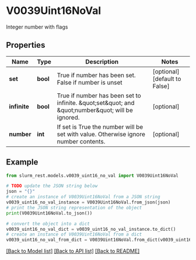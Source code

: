 # V0039Uint16NoVal

Integer number with flags

## Properties

Name | Type | Description | Notes
------------ | ------------- | ------------- | -------------
**set** | **bool** | True if number has been set. False if number is unset | [optional] [default to False]
**infinite** | **bool** | True if number has been set to infinite. \&quot;set\&quot; and \&quot;number\&quot; will be ignored. | [optional] 
**number** | **int** | If set is True the number will be set with value. Otherwise ignore number contents. | [optional] 

## Example

```python
from slurm_rest.models.v0039_uint16_no_val import V0039Uint16NoVal

# TODO update the JSON string below
json = "{}"
# create an instance of V0039Uint16NoVal from a JSON string
v0039_uint16_no_val_instance = V0039Uint16NoVal.from_json(json)
# print the JSON string representation of the object
print(V0039Uint16NoVal.to_json())

# convert the object into a dict
v0039_uint16_no_val_dict = v0039_uint16_no_val_instance.to_dict()
# create an instance of V0039Uint16NoVal from a dict
v0039_uint16_no_val_from_dict = V0039Uint16NoVal.from_dict(v0039_uint16_no_val_dict)
```
[[Back to Model list]](../README.md#documentation-for-models) [[Back to API list]](../README.md#documentation-for-api-endpoints) [[Back to README]](../README.md)


